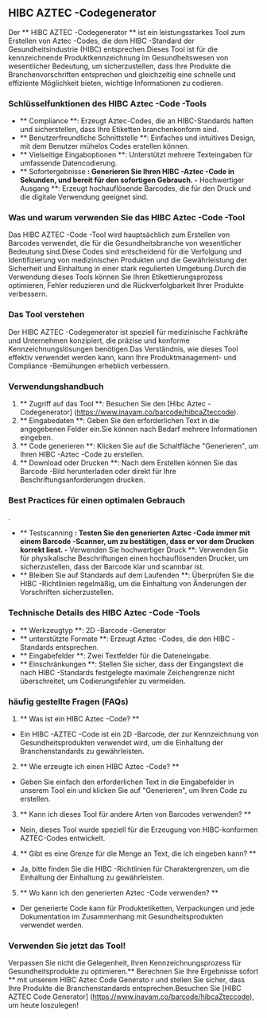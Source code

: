 ## HIBC AZTEC -Codegenerator

Der ** HIBC AZTEC -Codegenerator ** ist ein leistungsstarkes Tool zum Erstellen von Aztec -Codes, die dem HIBC -Standard der Gesundheitsindustrie (HIBC) entsprechen.Dieses Tool ist für die kennzeichnende Produktkennzeichnung im Gesundheitswesen von wesentlicher Bedeutung, um sicherzustellen, dass Ihre Produkte die Branchenvorschriften entsprechen und gleichzeitig eine schnelle und effiziente Möglichkeit bieten, wichtige Informationen zu codieren.

### Schlüsselfunktionen des HIBC Aztec -Code -Tools

- ** Compliance **: Erzeugt Aztec-Codes, die an HIBC-Standards haften und sicherstellen, dass Ihre Etiketten branchenkonform sind.
- ** Benutzerfreundliche Schnittstelle **: Einfaches und intuitives Design, mit dem Benutzer mühelos Codes erstellen können.
- ** Vielseitige Eingaboptionen **: Unterstützt mehrere Texteingaben für umfassende Datencodierung.
- ** Sofortergebnisse **: Generieren Sie Ihren HIBC -Aztec -Code in Sekunden, und bereit für den sofortigen Gebrauch.
-** Hochwertiger Ausgang **: Erzeugt hochauflösende Barcodes, die für den Druck und die digitale Verwendung geeignet sind.

### Was und warum verwenden Sie das HIBC Aztec -Code -Tool

Das HIBC AZTEC -Code -Tool wird hauptsächlich zum Erstellen von Barcodes verwendet, die für die Gesundheitsbranche von wesentlicher Bedeutung sind.Diese Codes sind entscheidend für die Verfolgung und Identifizierung von medizinischen Produkten und die Gewährleistung der Sicherheit und Einhaltung in einer stark regulierten Umgebung.Durch die Verwendung dieses Tools können Sie Ihren Etikettierungsprozess optimieren, Fehler reduzieren und die Rückverfolgbarkeit Ihrer Produkte verbessern.

### Das Tool verstehen

Der HIBC AZTEC -Codegenerator ist speziell für medizinische Fachkräfte und Unternehmen konzipiert, die präzise und konforme Kennzeichnungslösungen benötigen.Das Verständnis, wie dieses Tool effektiv verwendet werden kann, kann Ihre Produktmanagement- und Compliance -Bemühungen erheblich verbessern.

### Verwendungshandbuch

1. ** Zugriff auf das Tool **: Besuchen Sie den [Hibc Aztec -Codegenerator] (https://www.inayam.co/barcode/hibcaZteccode).
2. ** Eingabedaten **: Geben Sie den erforderlichen Text in die angegebenen Felder ein.Sie können nach Bedarf mehrere Informationen eingeben.
3. ** Code generieren **: Klicken Sie auf die Schaltfläche "Generieren", um Ihren HIBC -Aztec -Code zu erstellen.
4. ** Download oder Drucken **: Nach dem Erstellen können Sie das Barcode -Bild herunterladen oder direkt für Ihre Beschriftungsanforderungen drucken.

### Best Practices für einen optimalen Gebrauch

.
- ** Testscanning **: Testen Sie den generierten Aztec -Code immer mit einem Barcode -Scanner, um zu bestätigen, dass er vor dem Drucken korrekt liest.
-** Verwenden Sie hochwertiger Druck **: Verwenden Sie für physikalische Beschriftungen einen hochauflösenden Drucker, um sicherzustellen, dass der Barcode klar und scannbar ist.
- ** Bleiben Sie auf Standards auf dem Laufenden **: Überprüfen Sie die HIBC -Richtlinien regelmäßig, um die Einhaltung von Änderungen der Vorschriften sicherzustellen.

### Technische Details des HIBC Aztec -Code -Tools

- ** Werkzeugtyp **: 2D -Barcode -Generator
- ** unterstützte Formate **: Erzeugt Aztec -Codes, die den HIBC -Standards entsprechen.
- ** Eingabefelder **: Zwei Textfelder für die Dateneingabe.
- ** Einschränkungen **: Stellen Sie sicher, dass der Eingangstext die nach HIBC -Standards festgelegte maximale Zeichengrenze nicht überschreitet, um Codierungsfehler zu vermeiden.

### häufig gestellte Fragen (FAQs)

1. ** Was ist ein HIBC Aztec -Code? **
- Ein HIBC -AZTEC -Code ist ein 2D -Barcode, der zur Kennzeichnung von Gesundheitsprodukten verwendet wird, um die Einhaltung der Branchenstandards zu gewährleisten.

2. ** Wie erzeugte ich einen HIBC Aztec -Code? **
- Geben Sie einfach den erforderlichen Text in die Eingabefelder in unserem Tool ein und klicken Sie auf "Generieren", um Ihren Code zu erstellen.

3. ** Kann ich dieses Tool für andere Arten von Barcodes verwenden? **
- Nein, dieses Tool wurde speziell für die Erzeugung von HIBC-konformen AZTEC-Codes entwickelt.

4. ** Gibt es eine Grenze für die Menge an Text, die ich eingeben kann? **
- Ja, bitte finden Sie die HIBC -Richtlinien für Charaktergrenzen, um die Einhaltung der Einhaltung zu gewährleisten.

5. ** Wo kann ich den generierten Aztec -Code verwenden? **
- Der generierte Code kann für Produktetiketten, Verpackungen und jede Dokumentation im Zusammenhang mit Gesundheitsprodukten verwendet werden.

### Verwenden Sie jetzt das Tool!

Verpassen Sie nicht die Gelegenheit, Ihren Kennzeichnungsprozess für Gesundheitsprodukte zu optimieren.** Berechnen Sie Ihre Ergebnisse sofort ** mit unserem HIBC Aztec Code Generato r und stellen Sie sicher, dass Ihre Produkte die Branchenstandards entsprechen.Besuchen Sie [HIBC AZTEC Code Generator] (https://www.inayam.co/barcode/hibcaZteccode), um heute loszulegen!